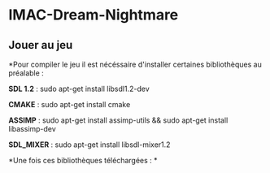 # IMAC-Dream-Nightmare

## Jouer au jeu 

*Pour compiler le jeu il est nécéssaire d'installer certaines bibliothèques au préalable : 

**SDL 1.2** : sudo apt-get install libsdl1.2-dev

**CMAKE** : sudo apt-get install cmake

**ASSIMP** : sudo apt-get install assimp-utils && sudo apt-get install libassimp-dev

**SDL_MIXER** : sudo apt-get install libsdl-mixer1.2

*Une fois ces bibliothèques téléchargées : *


